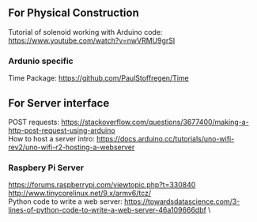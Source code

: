 ## For Physical Construction
Tutorial of solenoid working with Arduino code: https://www.youtube.com/watch?v=nwVRMU9grSI 

### Ardunio specific
Time Package: https://github.com/PaulStoffregen/Time 



## For Server interface
POST requests: https://stackoverflow.com/questions/3677400/making-a-http-post-request-using-arduino  \
How to host a server intro: https://docs.arduino.cc/tutorials/uno-wifi-rev2/uno-wifi-r2-hosting-a-webserver

### Raspbery Pi Server
https://forums.raspberrypi.com/viewtopic.php?t=330840 \
http://www.tinycorelinux.net/9.x/armv6/tcz/ \
Python code to write a web server: https://towardsdatascience.com/3-lines-of-python-code-to-write-a-web-server-46a109666dbf \
